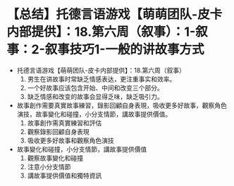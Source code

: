 # 【总结】托德言语游戏【萌萌团队-皮卡内部提供】：18.第六周（叙事）：1-叙事：2-叙事技巧1-一般的讲故事方式

-   托德言语游戏【萌萌团队-皮卡内部提供】：18.第六周（叙事）
    1.  男生在讲故事时常缺乏情感表达，更注重事实和效率。
    2.  一个好故事应该包含开始、中间和改变三个部分。
    3.  缺乏情感和改变的故事会显得乏味，缺乏吸引力。
-   故事創作需要真實故事練習，錄影回顧自身表現，吸收更多好故事，觀察角色演技，故事變化和碰撞，小分支情節，講故事提供價值。
    1.  故事創作需真實練習和評估
    2.  觀察錄影回顧自身表現
    3.  吸收更多好故事和觀察角色演技
-   故事變化和碰撞，小分支情節，講故事提供價值
    1.  觀察故事變化和碰撞
    2.  注意小分支情節
    3.  講故事提供價值和獨特資訊